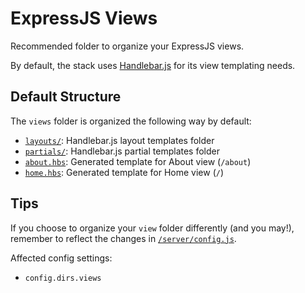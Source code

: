 # ExpressJS Views

Recommended folder to organize your ExpressJS views.

By default, the stack uses [Handlebar.js](https://github.com/wycats/handlebars.js/) for its view templating needs.

## Default Structure

The ```views``` folder is organized the following way by default:

* [```layouts/```](layouts/): Handlebar.js layout templates folder
* [```partials/```](partials/): Handlebar.js partial templates folder
* [```about.hbs```](about.hbs): Generated template for About view (```/about```)
* [```home.hbs```](home.hbs): Generated template for Home view (```/```)


## Tips
If you choose to organize your ```view``` folder differently (and you may!), 
remember to reflect the changes in [```/server/config.js```](../config.js).

Affected config settings:

* ```config.dirs.views```

